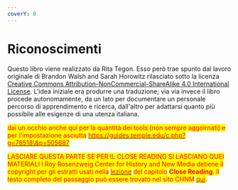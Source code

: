 ```yaml
---
coverY: 0
---
```


# Riconoscimenti

Questo libro viene realizzato da Rita Tegon. Esso però trae spunto dal lavoro originale di Brandon Walsh and Sarah Horowitz rilasciato sotto la licenza  [Creative Commons Attribution-NonCommercial-ShareAlike 4.0 International License](http://creativecommons.org/licenses/by-nc-sa/4.0/). L'idea iniziale era produrre una traduzione; via via invece il libro procede autonomamente, da un lato per documentare un personale percorso di apprendimento e ricerca, dall'altro per adattarsi quanto più possibile alle esigenze di una utenza italiana.

<mark style="color:red;">dai un occhio anche qui per la quantità dei tools (non sempre aggoirnati) e per l'impostazione asciutta</mark> [<mark style="color:red;">https://guides.temple.edu/c.php?g=78518\&p=505687</mark>](https://guides.temple.edu/c.php?g=78518\&p=505687)<mark style="color:red;"></mark>

<mark style="color:red;">LASCIARE QUESTA PARTE SE PER IL CLOSE READING SI LASCIANO QUEI MATERIALI l Roy Rosenzweig Center for History and New Media detiene il copyright per gli estratti usati nella</mark>  [<mark style="color:red;">lezione</mark>](https://bmw9t.gitbooks.io/introduction-to-text-analysis/content/close-reading/close-reading.html) <mark style="color:red;">del capitolo</mark> <mark style="color:red;"></mark><mark style="color:red;">**Close Reading**</mark><mark style="color:red;">. Il testo completo del passaggio può essere trovato nel sito CHNM</mark> [<mark style="color:red;">qui</mark>](http://chnm.gmu.edu/revolution/d/261/)<mark style="color:red;">.</mark>
